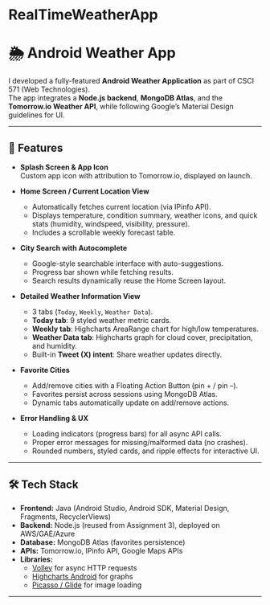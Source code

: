 # RealTimeWeatherApp

# 🌦️ Android Weather App

I developed a fully-featured **Android Weather Application** as part of CSCI 571 (Web Technologies).  
The app integrates a **Node.js backend**, **MongoDB Atlas**, and the **Tomorrow.io Weather API**, while following Google’s Material Design guidelines for UI.

---

## 🚀 Features
- **Splash Screen & App Icon**  
  Custom app icon with attribution to Tomorrow.io, displayed on launch.
  
- **Home Screen / Current Location View**  
  - Automatically fetches current location (via IPinfo API).  
  - Displays temperature, condition summary, weather icons, and quick stats (humidity, windspeed, visibility, pressure).  
  - Includes a scrollable weekly forecast table.

- **City Search with Autocomplete**  
  - Google-style searchable interface with auto-suggestions.  
  - Progress bar shown while fetching results.  
  - Search results dynamically reuse the Home Screen layout.

- **Detailed Weather Information View**  
  - 3 tabs (`Today`, `Weekly`, `Weather Data`).  
  - **Today tab**: 9 styled weather metric cards.  
  - **Weekly tab**: Highcharts AreaRange chart for high/low temperatures.  
  - **Weather Data tab**: Highcharts graph for cloud cover, precipitation, and humidity.  
  - Built-in **Tweet (X) intent**: Share weather updates directly.

- **Favorite Cities**  
  - Add/remove cities with a Floating Action Button (pin + / pin –).  
  - Favorites persist across sessions using MongoDB Atlas.  
  - Dynamic tabs automatically update on add/remove actions.  

- **Error Handling & UX**  
  - Loading indicators (progress bars) for all async API calls.  
  - Proper error messages for missing/malformed data (no crashes).  
  - Rounded numbers, styled cards, and ripple effects for interactive UI.

---

## 🛠️ Tech Stack
- **Frontend:** Java (Android Studio, Android SDK, Material Design, Fragments, RecyclerViews)  
- **Backend:** Node.js (reused from Assignment 3), deployed on AWS/GAE/Azure  
- **Database:** MongoDB Atlas (favorites persistence)  
- **APIs:** Tomorrow.io, IPinfo API, Google Maps APIs  
- **Libraries:**  
  - [Volley](https://developer.android.com/training/volley) for async HTTP requests  
  - [Highcharts Android](https://www.highcharts.com/blog/tutorials/highcharts-android-wrapper-tutorial/) for graphs  
  - [Picasso / Glide](https://square.github.io/picasso/) for image loading  

---

